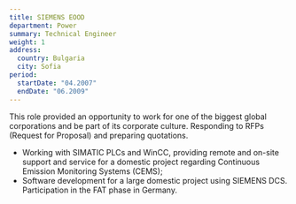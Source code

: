 ```yaml
---
title: SIEMENS EOOD
department: Power
summary: Technical Engineer
weight: 1
address:
  country: Bulgaria
  city: Sofia
period:
  startDate: "04.2007"
  endDate: "06.2009"
---
```

This role provided an opportunity to work for one of the biggest global
corporations and be part of its corporate culture. Responding to RFPs (Request for Proposal) and preparing quotations.


* Working with SIMATIC PLCs and WinCC, providing remote and on-site support and service for a domestic project regarding Continuous Emission Monitoring Systems (CEMS);
* Software development for a large domestic project using SIEMENS DCS. Participation in the FAT phase in Germany.